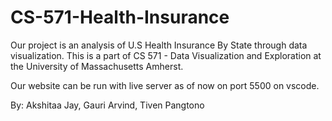 # CS-571-Health-Insurance
Our project is an analysis of U.S Health Insurance By State through data visualization. This is a part of CS 571 - Data Visualization and Exploration at the University of Massachusetts Amherst.


Our website can be run with live server as of now on port 5500 on vscode.

By: Akshitaa Jay, Gauri Arvind, Tiven Pangtono
